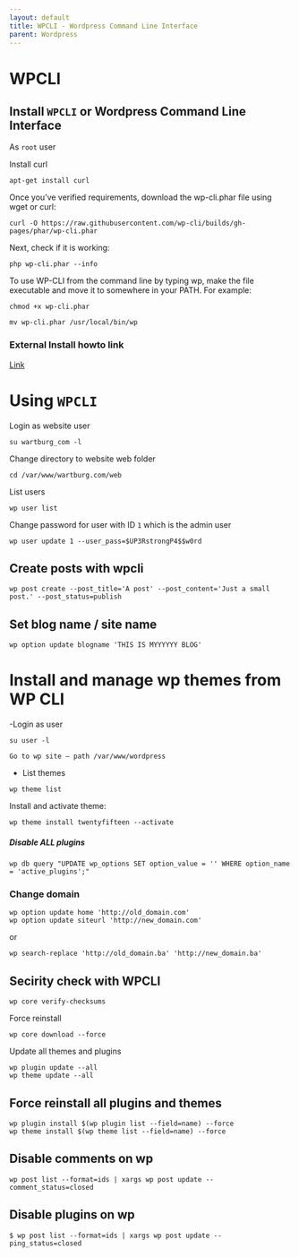 ```yaml
---
layout: default
title: WPCLI - Wordpress Command Line Interface      
parent: Wordpress
---
```

# WPCLI

## Install `WPCLI` or Wordpress Command Line Interface

As `root` user

Install curl

````
apt-get install curl
````
Once you’ve verified requirements, download the wp-cli.phar file using wget or curl:

````
curl -O https://raw.githubusercontent.com/wp-cli/builds/gh-pages/phar/wp-cli.phar
````

Next, check if it is working:


````
php wp-cli.phar --info
````

To use WP-CLI from the command line by typing wp, make the file executable and move it to somewhere in your PATH. For example:

````
chmod +x wp-cli.phar
````

````
mv wp-cli.phar /usr/local/bin/wp
````

### External Install howto link

[Link](https://make.wordpress.org/cli/handbook/installing/)





# Using `WPCLI`

Login as website user

````
su wartburg_com -l
````

Change directory to website web folder

````
cd /var/www/wartburg.com/web
````

List users

````
wp user list
````

Change password for user with ID `1` which is the admin user

````
wp user update 1 --user_pass=$UP3RstrongP4$$w0rd
````

## Create posts with wpcli

````
wp post create --post_title='A post' --post_content='Just a small post.' --post_status=publish
````

## Set blog name / site name

````
wp option update blogname 'THIS IS MYYYYYY BLOG'
````


# Install and manage wp themes from WP CLI

-Login as user

```
su user -l
```

```
Go to wp site — path /var/www/wordpress
```

- List themes

```
wp theme list
```

Install and activate theme:

```
wp theme install twentyfifteen --activate
```

##### Disable ALL plugins

````
wp db query "UPDATE wp_options SET option_value = '' WHERE option_name = 'active_plugins';"
``````


### Change domain


````
wp option update home 'http://old_domain.com'
wp option update siteurl 'http://new_domain.com'
````

or

````
wp search-replace 'http://old_domain.ba' 'http://new_domain.ba'
````


## Secirity check with WPCLI


````
wp core verify-checksums
````

Force reinstall

````
wp core download --force
````

Update all themes and plugins

````
wp plugin update --all
wp theme update --all
````


## Force reinstall all plugins and themes

````
wp plugin install $(wp plugin list --field=name) --force
wp theme install $(wp theme list --field=name) --force
````

## Disable comments on wp
```
wp post list --format=ids | xargs wp post update --comment_status=closed
```

## Disable plugins on wp
```
$ wp post list --format=ids | xargs wp post update --ping_status=closed
```

